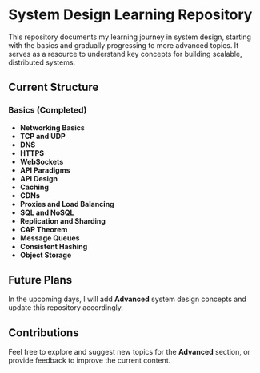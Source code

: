 # System Design Learning Repository

This repository documents my learning journey in system design, starting with the basics and gradually progressing to more advanced topics. It serves as a resource to understand key concepts for building scalable, distributed systems.

## Current Structure

### Basics (Completed)
- **Networking Basics**
- **TCP and UDP**
- **DNS**
- **HTTPS**
- **WebSockets**
- **API Paradigms**
- **API Design**
- **Caching**
- **CDNs**
- **Proxies and Load Balancing**
- **SQL and NoSQL**
- **Replication and Sharding**
- **CAP Theorem**
- **Message Queues**
- **Consistent Hashing**
- **Object Storage**

## Future Plans

In the upcoming days, I will add **Advanced** system design concepts and update this repository accordingly.

## Contributions

Feel free to explore and suggest new topics for the **Advanced** section, or provide feedback to improve the current content.
